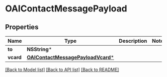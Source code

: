 # OAIContactMessagePayload

## Properties
Name | Type | Description | Notes
------------ | ------------- | ------------- | -------------
**to** | **NSString*** |  | 
**vcard** | [**OAIContactMessagePayloadVcard***](OAIContactMessagePayloadVcard.md) |  | 

[[Back to Model list]](../README.md#documentation-for-models) [[Back to API list]](../README.md#documentation-for-api-endpoints) [[Back to README]](../README.md)



